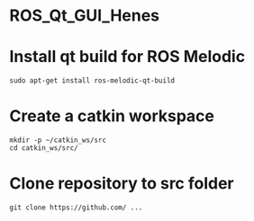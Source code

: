 # ROS_Qt_GUI_Henes
# Install qt build for ROS Melodic
`sudo apt-get install ros-melodic-qt-build`
# Create a catkin workspace
```
mkdir -p ~/catkin_ws/src
cd catkin_ws/src/
```
# Clone repository to src folder
`git clone https://github.com/ ...`
